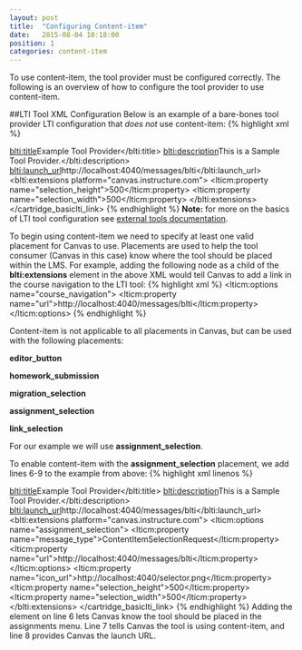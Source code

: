 ```yaml
---
layout: post
title:  "Configuring Content-item"
date:   2015-08-04 10:18:00
position: 1
categories: content-item
---
```

To use content-item, the tool provider must be configured correctly. The following is an overview of how to configure the tool provider to use content-item.

##LTI Tool XML Configuration
Below is an example of a bare-bones tool provider LTI configuration that *does not* use content-item:
{% highlight xml %}
<?xml version="1.0" encoding="UTF-8"?><cartridge_basiclti_link xmlns="http://www.imsglobal.org/xsd/imslticc_v1p0" xmlns:blti="http://www.imsglobal.org/xsd/imsbasiclti_v1p0" xmlns:lticm="http://www.imsglobal.org/xsd/imslticm_v1p0" xmlns:lticp="http://www.imsglobal.org/xsd/imslticp_v1p0" xmlns:xsi="http://www.w3.org/2001/XMLSchema-instance" xsi:schemaLocation="http://www.imsglobal.org/xsd/imslticc_v1p0 http://www.imsglobal.org/xsd/lti/ltiv1p0/imslticc_v1p0.xsd http://www.imsglobal.org/xsd/imsbasiclti_v1p0 http://www.imsglobal.org/xsd/lti/ltiv1p0/imsbasiclti_v1p0p1.xsd http://www.imsglobal.org/xsd/imslticm_v1p0 http://www.imsglobal.org/xsd/lti/ltiv1p0/imslticm_v1p0.xsd http://www.imsglobal.org/xsd/imslticp_v1p0 http://www.imsglobal.org/xsd/lti/ltiv1p0/imslticp_v1p0.xsd">
  <blti:title>Example Tool Provider</blti:title>
  <blti:description>This is a Sample Tool Provider.</blti:description>
  <blti:launch_url>http://localhost:4040/messages/blti</blti:launch_url>
  <blti:extensions platform="canvas.instructure.com">
    <lticm:property name="selection_height">500</lticm:property>
    <lticm:property name="selection_width">500</lticm:property>
  </blti:extensions>
</cartridge_basiclti_link>
{% endhighlight %}
**Note:** for more on the basics of LTI tool configuration see [external tools documentation](https://canvas.instructure.com/doc/api/file.tools_xml.html).

To begin using content-item we need to specify at least one valid placement for Canvas to use. Placements are used to help the tool consumer (Canvas in this case) know where the tool should be placed within the LMS. For example, adding the following node as a child of the **blti:extensions** element in the above XML would tell Canvas to add a link in the course navigation to the LTI tool:
{% highlight xml %}
<lticm:options name="course_navigation">
  <lticm:property name="url">http://localhost:4040/messages/blti</lticm:property>
</lticm:options>
{% endhighlight %}

Content-item is not applicable to all placements in Canvas, but can be used with the following placements:

**editor_button**

**homework_submission**

**migration_selection**

**assignment_selection**

**link_selection**

For our example we will use **assignment_selection**.

To enable content-item with the **assignment_selection** placement, we add lines 6-9 to the example from above:
{% highlight xml linenos %}
<?xml version="1.0" encoding="UTF-8"?><cartridge_basiclti_link xmlns="http://www.imsglobal.org/xsd/imslticc_v1p0" xmlns:blti="http://www.imsglobal.org/xsd/imsbasiclti_v1p0" xmlns:lticm="http://www.imsglobal.org/xsd/imslticm_v1p0" xmlns:lticp="http://www.imsglobal.org/xsd/imslticp_v1p0" xmlns:xsi="http://www.w3.org/2001/XMLSchema-instance" xsi:schemaLocation="http://www.imsglobal.org/xsd/imslticc_v1p0 http://www.imsglobal.org/xsd/lti/ltiv1p0/imslticc_v1p0.xsd http://www.imsglobal.org/xsd/imsbasiclti_v1p0 http://www.imsglobal.org/xsd/lti/ltiv1p0/imsbasiclti_v1p0p1.xsd http://www.imsglobal.org/xsd/imslticm_v1p0 http://www.imsglobal.org/xsd/lti/ltiv1p0/imslticm_v1p0.xsd http://www.imsglobal.org/xsd/imslticp_v1p0 http://www.imsglobal.org/xsd/lti/ltiv1p0/imslticp_v1p0.xsd">
  <blti:title>Example Tool Provider</blti:title>
  <blti:description>This is a Sample Tool Provider.</blti:description>
  <blti:launch_url>http://localhost:4040/messages/blti</blti:launch_url>
  <blti:extensions platform="canvas.instructure.com">
    <lticm:options name="assignment_selection">
      <lticm:property name="message_type">ContentItemSelectionRequest</lticm:property>
      <lticm:property name="url">http://localhost:4040/messages/blti</lticm:property>
    </lticm:options>
    <lticm:property name="icon_url">http://localhost:4040/selector.png</lticm:property>
    <lticm:property name="selection_height">500</lticm:property>
    <lticm:property name="selection_width">500</lticm:property>
  </blti:extensions>
</cartridge_basiclti_link>
{% endhighlight %}
Adding the element on line 6 lets Canvas know the tool should be placed in the assignments menu. Line 7 tells Canvas the tool is using content-item, and line 8 provides Canvas the launch URL.
